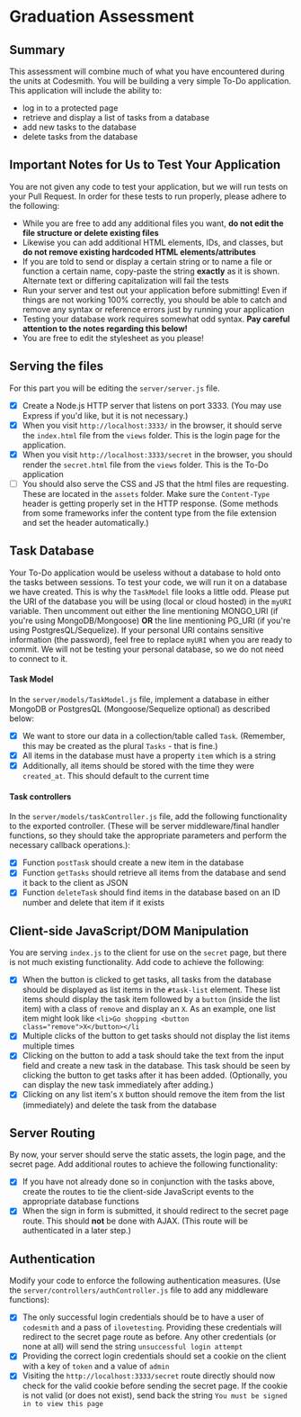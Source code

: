 # Graduation Assessment

## Summary

This assessment will combine much of what you have encountered during the units at Codesmith. You will be building a very simple To-Do application. This application will include the ability to:

- log in to a protected page
- retrieve and display a list of tasks from a database
- add new tasks to the database
- delete tasks from the database

## Important Notes for Us to Test Your Application

You are not given any code to test your application, but we will run tests on your Pull Request. In order for these tests to run properly, please adhere to the following:

- While you are free to add any additional files you want, **do not edit the file structure or delete existing files**
- Likewise you can add additional HTML elements, IDs, and classes, but **do not remove existing hardcoded HTML elements/attributes**
- If you are told to send or display a certain string or to name a file or function a certain name, copy-paste the string **exactly** as it is shown. Alternate text or differing capitalization will fail the tests
- Run your server and test out your application before submitting! Even if things are not working 100% correctly, you should be able to catch and remove any syntax or reference errors just by running your application
- Testing your database work requires somewhat odd syntax. **Pay careful attention to the notes regarding this below!**
- You are free to edit the stylesheet as you please!

## Serving the files

For this part you will be editing the `server/server.js` file.

- [x] Create a Node.js HTTP server that listens on port 3333. (You may use Express if you'd like, but it is not necessary.)
- [x] When you visit `http://localhost:3333/` in the browser, it should serve the `index.html` file from the `views` folder. This is the login page for the application.
- [x] When you visit `http://localhost:3333/secret` in the browser, you should render the `secret.html` file from the `views` folder. This is the To-Do application
- [ ] You should also serve the CSS and JS that the html files are requesting. These are located in the `assets` folder. Make sure the `Content-Type` header is getting properly set in the HTTP response. (Some methods from some frameworks infer the content type from the file extension and set the header automatically.)

## Task Database

Your To-Do application would be useless without a database to hold onto the tasks between sessions. To test your code, we will run it on a database we have created. This is why the `TaskModel` file looks a little odd. Please put the URI of the database you will be using (local or cloud hosted) in the `myURI` variable. Then uncomment out either the line mentioning MONGO_URI (if you're using MongoDB/Mongoose) **OR** the line mentioning PG_URI (if you're using PostgresQL/Sequelize). If your personal URI contains sensitive information (the password), feel free to replace `myURI` when you are ready to commit. We will not be testing your personal database, so we do not need to connect to it.

#### Task Model

In the `server/models/TaskModel.js` file, implement a database in either MongoDB or PostgresQL (Mongoose/Sequelize optional) as described below:

- [x] We want to store our data in a collection/table called `Task`. (Remember, this may be created as the plural `Tasks` - that is fine.)
- [x] All items in the database must have a property `item` which is a string
- [x] Additionally, all items should be stored with the time they were `created_at`. This should default to the current time

#### Task controllers

In the `server/models/taskController.js` file, add the following functionality to the exported controller. (These will be server middleware/final handler functions, so they should take the appropriate parameters and perform the necessary callback operations.):

- [x] Function `postTask` should create a new item in the database
- [x] Function `getTasks` should retrieve all items from the database and send it back to the client as JSON
- [x] Function `deleteTask` should find items in the database based on an ID number and delete that item if it exists

## Client-side JavaScript/DOM Manipulation

You are serving `index.js` to the client for use on the `secret` page, but there is not much existing functionality. Add code to achieve the following:

- [x] When the button is clicked to get tasks, all tasks from the database should be displayed as list items in the `#task-list` element. These list items should display the task item followed by a `button` (inside the list item) with a class of `remove` and display an `X`. As an example, one list item might look like
      `<li>Go shopping <button class="remove">X</button></li`
- [x] Multiple clicks of the button to get tasks should not display the list items multiple times
- [x] Clicking on the button to add a task should take the text from the input field and create a new task in the database. This task should be seen by clicking the button to get tasks after it has been added. (Optionally, you can display the new task immediately after adding.)
- [x] Clicking on any list item's `X` button should remove the item from the list (immediately) and delete the task from the database

## Server Routing

By now, your server should serve the static assets, the login page, and the secret page. Add additional routes to achieve the following
functionality:

- [x] If you have not already done so in conjunction with the tasks above, create the routes to tie the client-side JavaScript events to the appropriate database functions
- [x] When the sign in form is submitted, it should redirect to the secret page route. This should **not** be done with AJAX. (This route will be authenticated in a later step.)

## Authentication

Modify your code to enforce the following authentication measures. (Use the `server/controllers/authController.js` file to add any middleware functions):

- [x] The only successful login credentials should be to have a user of `codesmith` and a pass of `ilovetesting`. Providing these credentials will redirect to the secret page route as before. Any other credentials (or none at all) will send the string `unsuccessful login attempt`
- [x] Providing the correct login credentials should set a cookie on the client with a key of `token` and a value of `admin`
- [x] Visiting the `http://localhost:3333/secret` route directly should now check for the valid cookie before sending the secret page. If the cookie is not valid (or does not exist), send back the string `You must be signed in to view this page`
